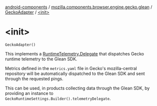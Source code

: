 [android-components](../../index.md) / [mozilla.components.browser.engine.gecko.glean](../index.md) / [GeckoAdapter](index.md) / [&lt;init&gt;](./-init-.md)

# &lt;init&gt;

`GeckoAdapter()`

This implements a [RuntimeTelemetry.Delegate](#) that dispatches Gecko runtime
telemetry to the Glean SDK.

Metrics defined in the `metrics.yaml` file in Gecko's mozilla-central repository
will be automatically dispatched to the Glean SDK and sent through the requested
pings.

This can be used, in products collecting data through the Glean SDK, by
providing an instance to `GeckoRuntimeSettings.Builder().telemetryDelegate`.

